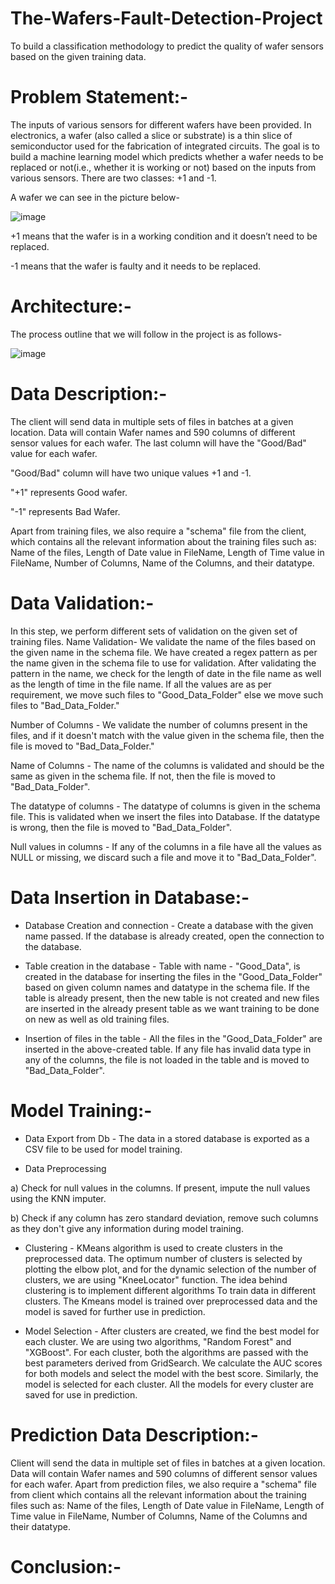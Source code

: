 # The-Wafers-Fault-Detection-Project
 To build a classification methodology to predict the quality of wafer sensors based on the given training data.

# Problem Statement:-
The inputs of various sensors for different wafers have been provided. In electronics, a wafer (also called a slice or substrate) is a thin slice of semiconductor used for the fabrication of integrated circuits. The goal is to build a machine learning model which predicts whether a wafer needs to be replaced or not(i.e., whether it is working or not) based on the inputs from various sensors. There are two classes: +1 and -1.

A wafer we can see in the picture below-


![image](https://user-images.githubusercontent.com/88799249/159338687-c5b8972d-9788-40fc-a369-7e98bc6f6a7d.png)


+1 means that the wafer is in a working condition and it doesn’t need to be replaced.

-1 means that the wafer is faulty and it needs to be replaced.

# Architecture:-
The process outline that we will follow in the project is as follows-

![image](https://user-images.githubusercontent.com/88799249/159979820-fc6c54a7-53ee-46a1-847c-75678dc2f3df.png)

# Data Description:-
The client will send data in multiple sets of files in batches at a given location. Data will contain Wafer names and 590 columns of different sensor values for each wafer. The last column will have the "Good/Bad" value for each wafer.

"Good/Bad" column will have two unique values +1 and -1.

"+1" represents Good wafer.

"-1" represents Bad Wafer.

Apart from training files, we also require a "schema" file from the client, which contains all the relevant information about the training files such as: Name of the files, Length of Date value in FileName, Length of Time value in FileName, Number of Columns, Name of the Columns, and their datatype.
# Data Validation:-
In this step, we perform different sets of validation on the given set of training files.
Name Validation- We validate the name of the files based on the given name in the schema file. We have created a regex pattern as per the name given in the schema file to use for validation. After validating the pattern in the name, we check for the length of date in the file name as well as the length of time in the file name. If all the values are as per requirement, we move such files to "Good_Data_Folder" else we move such files to "Bad_Data_Folder."

Number of Columns - We validate the number of columns present in the files, and if it doesn't match with the value given in the schema file, then the file is moved to "Bad_Data_Folder."

Name of Columns - The name of the columns is validated and should be the same as given in the schema file. If not, then the file is moved to "Bad_Data_Folder".

The datatype of columns - The datatype of columns is given in the schema file. This is validated when we insert the files into Database. If the datatype is wrong, then the file is moved to "Bad_Data_Folder".

Null values in columns - If any of the columns in a file have all the values as NULL or missing, we discard such a file and move it to "Bad_Data_Folder".
# Data Insertion in Database:-
* Database Creation and connection - Create a database with the given name passed. If the database is already created, open the connection to the database.

* Table creation in the database - Table with name - "Good_Data", is created in the database for inserting the files in the "Good_Data_Folder" based on given column names and datatype in the schema file. If the table is already present, then the new table is not created and new files are inserted in the already present table as we want training to be done on new as well as old training files.

* Insertion of files in the table - All the files in the "Good_Data_Folder" are inserted in the above-created table. If any file has invalid data type in any of the columns, the file is not loaded in the table and is moved to "Bad_Data_Folder".
# Model Training:-
* Data Export from Db - The data in a stored database is exported as a CSV file to be used for model training.

* Data Preprocessing

a) Check for null values in the columns. If present, impute the null values using the KNN imputer.

b) Check if any column has zero standard deviation, remove such columns as they don't give any information during model training.

* Clustering - KMeans algorithm is used to create clusters in the preprocessed data. The optimum number of clusters is selected by plotting the elbow plot, and for the dynamic selection of the number of clusters, we are using "KneeLocator" function. The idea behind clustering is to implement different algorithms To train data in different clusters. The Kmeans model is trained over preprocessed data and the model is saved for further use in prediction.

* Model Selection - After clusters are created, we find the best model for each cluster. We are using two algorithms, "Random Forest" and "XGBoost". For each cluster, both the algorithms are passed with the best parameters derived from GridSearch. We calculate the AUC scores for both models and select the model with the best score. Similarly, the model is selected for each cluster. All the models for every cluster are saved for use in prediction.
# Prediction Data Description:-
Client will send the data in multiple set of files in batches at a given location. Data will contain Wafer names and 590 columns of different sensor values for each wafer. Apart from prediction files, we also require a "schema" file from client which contains all the relevant information about the training files such as: Name of the files, Length of Date value in FileName, Length of Time value in FileName, Number of Columns, Name of the Columns and their datatype.
# Conclusion:-
